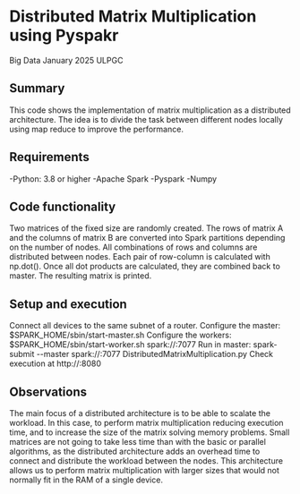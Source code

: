 # Distributed Matrix Multiplication using Pyspakr

Big Data
January 2025
ULPGC

## Summary

This code shows the implementation of matrix multiplication as a distributed architecture. The idea is to divide the task between different nodes locally using map reduce to improve the performance.

## Requirements

-Python: 3.8 or higher
-Apache Spark
-Pyspark
-Numpy

## Code functionality

Two matrices of the fixed size are randomly created.
The rows of matrix A and the columns of matrix B are converted into Spark partitions depending on the number of nodes.
All combinations of rows and columns are distributed between nodes. Each pair of row-column is calculated with np.dot().
Once all dot products are calculated, they are combined back to master.
The resulting matrix is printed.

## Setup and execution

Connect all devices to the same subnet of a router.
Configure the master: $SPARK_HOME/sbin/start-master.sh
Configure the workers: $SPARK_HOME/sbin/start-worker.sh spark://<master ip>:7077
Run in master: spark-submit --master spark://<master ip>:7077  DistributedMatrixMultiplication.py
Check execution at http://<master ip>:8080

## Observations

The main focus of a distributed architecture is to be able to scalate the workload. In this case, to perform matrix multiplication reducing execution time, and to increase the size of the matrix solving memory problems.
Small matrices are not going to take less time than with the basic or parallel algorithms, as the distributed architecture adds an overhead time to connect and distribute the workload between the nodes.
This architecture allows us to perform matrix multiplication with larger sizes that would not normally fit in the RAM of a single device.
